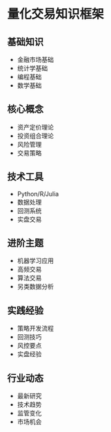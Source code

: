 # 量化交易知识框架

## 基础知识
- 金融市场基础
- 统计学基础
- 编程基础
- 数学基础

## 核心概念
- 资产定价理论
- 投资组合理论
- 风险管理
- 交易策略

## 技术工具
- Python/R/Julia
- 数据处理
- 回测系统
- 实盘交易

## 进阶主题
- 机器学习应用
- 高频交易
- 算法交易
- 另类数据分析

## 实践经验
- 策略开发流程
- 回测技巧
- 风控要点
- 实盘经验

## 行业动态
- 最新研究
- 技术趋势
- 监管变化
- 市场机会 